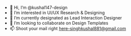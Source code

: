 - 👋 Hi, I’m @kushal147-design
- 👀 I’m interested in UI/UX Research & Designing
- 🌱 I’m currently designated as Lead Interaction Designer
- 💞️ I’m looking to collaborate on Design Templates
- 📫 Shoot your mail right here-singhkushal881@gmail.com

<!---
kushal147-design/kushal147-design is a ✨ special ✨ repository because its `README.md` (this file) appears on your GitHub profile.
You can click the Preview link to take a look at your changes.
--->
